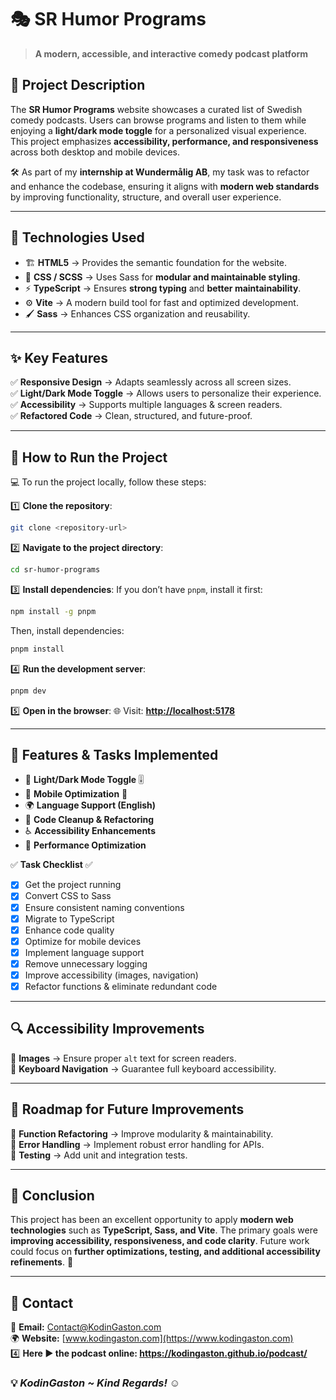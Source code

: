 # 🎭 SR Humor Programs

> **A modern, accessible, and interactive comedy podcast platform**

## 🌟 Project Description

The **SR Humor Programs** website showcases a curated list of Swedish comedy podcasts. Users can browse programs and listen to them while enjoying a **light/dark mode toggle** for a personalized visual experience. This project emphasizes **accessibility, performance, and responsiveness** across both desktop and mobile devices.

🛠 As part of my **internship at Wundermålig AB**, my task was to refactor and enhance the codebase, ensuring it aligns with **modern web standards** by improving functionality, structure, and overall user experience.

---

## 🚀 Technologies Used

- 🏗 **HTML5** → Provides the semantic foundation for the website.
- 🎨 **CSS / SCSS** → Uses Sass for **modular and maintainable styling**.
- ⚡ **TypeScript** → Ensures **strong typing** and **better maintainability**.
- ⚙️ **Vite** → A modern build tool for fast and optimized development.
- 🖌 **Sass** → Enhances CSS organization and reusability.

---

## ✨ Key Features

✅ **Responsive Design** → Adapts seamlessly across all screen sizes.  
✅ **Light/Dark Mode Toggle** → Allows users to personalize their experience.  
✅ **Accessibility** → Supports multiple languages & screen readers.  
✅ **Refactored Code** → Clean, structured, and future-proof.  

---

## 📂 How to Run the Project

💻 To run the project locally, follow these steps:

1️⃣ **Clone the repository**:
```sh
git clone <repository-url>
```

2️⃣ **Navigate to the project directory**:
```sh
cd sr-humor-programs
```

3️⃣ **Install dependencies**:
If you don’t have `pnpm`, install it first:
```sh
npm install -g pnpm
```
Then, install dependencies:
```sh
pnpm install
```

4️⃣ **Run the development server**:
```sh
pnpm dev
```

5️⃣ **Open in the browser**:
🌐 Visit: **[http://localhost:5178](http://localhost:5178)**

---

## 🎯 Features & Tasks Implemented

- 🎨 **Light/Dark Mode Toggle** 🎚️  
- 📱 **Mobile Optimization** 📲  
- 🌍 **Language Support (English)**  
- 🧹 **Code Cleanup & Refactoring**  
- ♿ **Accessibility Enhancements**  
- 🚀 **Performance Optimization**  

✅ **Task Checklist** ✅  

- [x] Get the project running  
- [x] Convert CSS to Sass  
- [x] Ensure consistent naming conventions  
- [x] Migrate to TypeScript  
- [x] Enhance code quality  
- [x] Optimize for mobile devices  
- [x] Implement language support  
- [x] Remove unnecessary logging  
- [x] Improve accessibility (images, navigation)  
- [x] Refactor functions & eliminate redundant code  

---

## 🔍 Accessibility Improvements

📌 **Images** → Ensure proper `alt` text for screen readers.  
📌 **Keyboard Navigation** → Guarantee full keyboard accessibility.  

---

## 🔮 Roadmap for Future Improvements

📌 **Function Refactoring** → Improve modularity & maintainability.  
📌 **Error Handling** → Implement robust error handling for APIs.  
📌 **Testing** → Add unit and integration tests.  

---

## 🏁 Conclusion

This project has been an excellent opportunity to apply **modern web technologies** such as **TypeScript, Sass, and Vite**. The primary goals were **improving accessibility, responsiveness, and code clarity**. Future work could focus on **further optimizations, testing, and additional accessibility refinements**. 🎉

---

## 📩 Contact

📧 **Email:** [Contact@KodinGaston.com](mailto:Contact@KodinGaston.com)  
🌍 **Website:** [www.kodingaston.com](https://www.kodingaston.com)  
4️⃣ **Here ► the podcast online: https://kodingaston.github.io/podcast/**
### 💡 *KodinGaston ~ Kind Regards!* ☺
